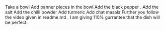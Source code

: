 
Take a bowl
Add panner pieces in the bowl
Add the black pepper .
Add the salt
Add the chilli powder
Add turmeric
Add chat masala
Further you follow the video given in readme.md . 
I am giving 110% gurrantee that the dish will be perfect.